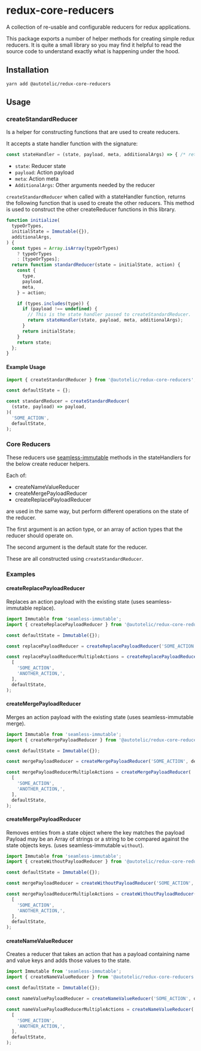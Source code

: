 # redux-core-reducers
A collection of re-usable and configurable reducers for redux applications.

This package exports a number of helper methods for creating simple redux reducers. It is quite a small library so you may find it helpful to read the source code to understand exactly what is happening under the hood.

## Installation

`yarn add @autotelic/redux-core-reducers`

## Usage

### createStandardReducer

Is a helper for constructing functions that are used to create reducers.

It accepts a state handler function with the signature:

```js
const stateHandler = (state, payload, meta, additionalArgs) => { /* return the modified state */ };
```

* `state`: Reducer state
* `payload`: Action payload
* `meta`: Action meta
* `AdditionalArgs`: Other arguments needed by the reducer

`createStandardReducer` when called with a stateHandler function, returns the following function that is used to create the other reducers. This method is used to construct the other createReducer functions in this library.

```js
function initialize(
  typeOrTypes,
  initialState = Immutable({}),
  additionalArgs,
) {
  const types = Array.isArray(typeOrTypes)
    ? typeOrTypes
    : [typeOrTypes];
  return function standardReducer(state = initialState, action) {
    const {
      type,
      payload,
      meta,
    } = action;

    if (types.includes(type)) {
      if (payload !== undefined) {
        // This is the state handler passed to createStandardReducer.
        return stateHandler(state, payload, meta, additionalArgs);
      }
      return initialState;
    }
    return state;
  };
}
```

#### Example Usage

```js
import { createStandardReducer } from '@autotelic/redux-core-reducers';

const defaultState = {};

const standardReducer = createStandardReducer(
  (state, payload) => payload,
)(
  'SOME_ACTION',
  defaultState,
);
```

### Core Reducers

These reducers use [seamless-immutable](https://github.com/rtfeldman/seamless-immutable) methods
in the stateHandlers for the below create reducer helpers.

Each of:

* createNameValueReducer
* createMergePayloadReducer
* createReplacePayloadReducer

are used in the same way, but perform different operations on the state of the reducer.

The first argument is an action type, or an array of action types that the reducer
should operate on.

The second argument is the default state for the reducer.

These are all constructed using `createStandardReducer`.

### Examples

#### createReplacePayloadReducer

Replaces an action payload with the existing state (uses seamless-immutable replace).

```js
import Immutable from 'seamless-immutable';
import { createReplacePayloadReducer } from '@autotelic/redux-core-reducers';

const defaultState = Immutable({});

const replacePayloadReducer = createReplacePayloadReducer('SOME_ACTION', defaultState);

const replacePayloadReducerMultipleActions = createReplacePayloadReducer(
  [
    'SOME_ACTION',
    'ANOTHER_ACTION,',
  ],
  defaultState,
);
```

#### createMergePayloadReducer

Merges an action payload with the existing state (uses seamless-immutable merge).

```js
import Immutable from 'seamless-immutable';
import { createMergePayloadReducer } from '@autotelic/redux-core-reducers';

const defaultState = Immutable({});

const mergePayloadReducer = createMergePayloadReducer('SOME_ACTION', defaultState);

const mergePayloadReducerMultipleActions = createMergePayloadReducer(
  [
    'SOME_ACTION',
    'ANOTHER_ACTION,',
  ],
  defaultState,
);
```

#### createMergePayloadReducer

Removes entries from a state object where the key matches the payload Payload may be an
Array of strings or a string to be compared against the state objects keys.
(uses seamless-immutable `without`).

```js
import Immutable from 'seamless-immutable';
import { createWithoutPayloadReducer } from '@autotelic/redux-core-reducers';

const defaultState = Immutable({});

const mergePayloadReducer = createWithoutPayloadReducer('SOME_ACTION', defaultState);

const mergePayloadReducerMultipleActions = createWithoutPayloadReducer(
  [
    'SOME_ACTION',
    'ANOTHER_ACTION,',
  ],
  defaultState,
);
```

#### createNameValueReducer

Creates a reducer that takes an action that has a payload containing name and value
keys and adds those values to the state.

```js
import Immutable from 'seamless-immutable';
import { createNameValueReducer } from '@autotelic/redux-core-reducers';

const defaultState = Immutable({});

const nameValuePayloadReducer = createNameValueReducer('SOME_ACTION', defaultState);

const nameValuePayloadReducerMultipleActions = createNameValueReducer(
  [
    'SOME_ACTION',
    'ANOTHER_ACTION,',
  ],
  defaultState,
);
```
